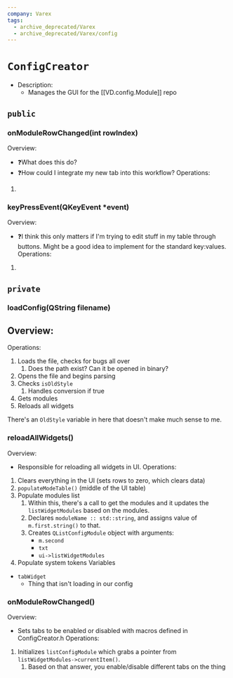 ```yaml
---
company: Varex
tags:
  - archive_deprecated/Varex
  - archive_deprecated/Varex/config
---
```

# `ConfigCreator`
- Description:
	- Manages the GUI for the [[VD.config.Module]] repo

## `public`
### onModuleRowChanged(int rowIndex)
Overview:
- ❓What does this do? 
- ❓How could I integrate my new tab into this workflow? 
Operations:
1. 

### keyPressEvent(QKeyEvent \*event)
Overview:
- ❓I think this only matters if I'm trying to edit stuff in my table through buttons. Might be a good idea to implement for the standard key:values.
Operations:
1. 

## `private`
### loadConfig(QString filename)
Overview:
- 
Operations:
1. Loads the file, checks for bugs all over
	1. Does the path exist? Can it be opened in binary?
2. Opens the file and begins parsing
3. Checks `isOldStyle`
	1. Handles conversion if true
4. Gets modules
5. Reloads all widgets

There's an `OldStyle` variable in here that doesn't make much sense to me. 

### reloadAllWidgets()
Overview:
- Responsible for reloading all widgets in UI. 
Operations:
1. Clears everything in the UI (sets rows to zero, which clears data)
2. `populateModeTable()` (middle of the UI table)
3. Populate modules list
	1. Within this, there's a call to get the modules and it updates the `listWidgetModules` based on the modules. 
	2. Declares `moduleName :: std::string`, and assigns value of `m.first.string()` to that. 
	3. Creates `QListConfigModule` object with arguments:
		- `m.second`
		- `txt`
		- `ui->listWidgetModules`
4. Populate system tokens
Variables
- `tabWidget`
	- Thing that isn't loading in our config


### onModuleRowChanged()
Overview:
- Sets tabs to be enabled or disabled with macros defined in ConfigCreator.h
Operations:
1. Initializes `listConfigModule` which grabs a pointer from `listWidgetModules->currentItem()`. 
	1. Based on that answer, you enable/disable different tabs on the thing